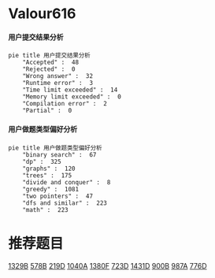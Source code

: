 # Valour616

<!-- tabs:start -->



#### **用户提交结果分析**

```mermaid
pie title 用户提交结果分析
    "Accepted" :  48
    "Rejected" :  0
    "Wrong answer" :  32
    "Runtime error" :  3
    "Time limit exceeded" :  14
    "Memory limit exceeded" :  0
    "Compilation error" :  2
    "Partial" :  0
```

#### **用户做题类型偏好分析**

```mermaid
pie title 用户做题类型偏好分析
    "binary search" :  67
    "dp" :  325
    "graphs" :  120
    "trees" :  175
    "divide and conquer" :  8
    "greedy" :  1081
    "two pointers" :  47
    "dfs and similar" :  223
    "math" :  223
```



<!-- tabs:end -->
# 推荐题目
[1329B](https://codeforces.com/contest/1329/problem/B)
[578B](https://codeforces.com/contest/578/problem/B)
[219D](https://codeforces.com/contest/219/problem/D)
[1040A](https://codeforces.com/contest/1040/problem/A)
[1380F](https://codeforces.com/contest/1380/problem/F)
[723D](https://codeforces.com/contest/723/problem/D)
[1431D](https://codeforces.com/contest/1431/problem/D)
[900B](https://codeforces.com/contest/900/problem/B)
[987A](https://codeforces.com/contest/987/problem/A)
[776D](https://codeforces.com/contest/776/problem/D)
